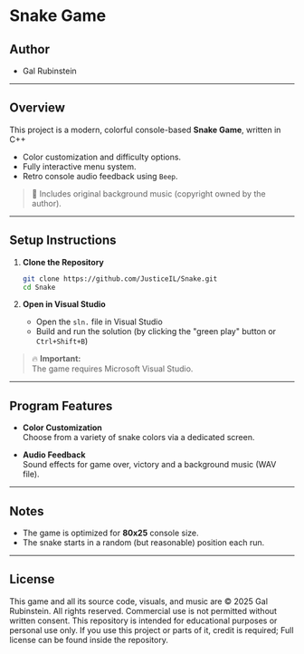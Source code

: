 # Snake Game

## Author

- Gal Rubinstein

---

## Overview

This project is a modern, colorful console-based **Snake Game**, written in C++

- Color customization and difficulty options.
- Fully interactive menu system.
- Retro console audio feedback using `Beep`.

> 🎵 Includes original background music (copyright owned by the author).

---

## Setup Instructions

1. **Clone the Repository**  
   ```bash
   git clone https://github.com/JusticeIL/Snake.git
   cd Snake
   ```

2. **Open in Visual Studio**  
   - Open the `sln.` file in Visual Studio
   - Build and run the solution (by clicking the "green play" button or `Ctrl+Shift+B`)

> 🔥 **Important:**  
> The game requires Microsoft Visual Studio.

---

## Program Features

- **Color Customization**  
  Choose from a variety of snake colors via a dedicated screen.

- **Audio Feedback**  
  Sound effects for game over, victory and a background music (WAV file).

---

## Notes

- The game is optimized for **80x25** console size.
- The snake starts in a random (but reasonable) position each run.

---

## License

This game and all its source code, visuals, and music are © 2025 Gal Rubinstein.
All rights reserved. Commercial use is not permitted without written consent.
This repository is intended for educational purposes or personal use only.
If you use this project or parts of it, credit is required; Full license can be found inside the repository.
